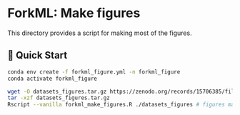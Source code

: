 # ForkML: Make figures

This directory provides a script for making most of the figures.

## 🚀 Quick Start

```bash
conda env create -f forkml_figure.yml -n forkml_figure
conda activate forkml_figure

wget -O datasets_figures.tar.gz https://zenodo.org/records/15706385/files/datasets_figures.tar.gz
tar -xzf datasets_figures.tar.gz
Rscript --vanilla forkml_make_figures.R ./datasets_figures # figures made in local directory

```
